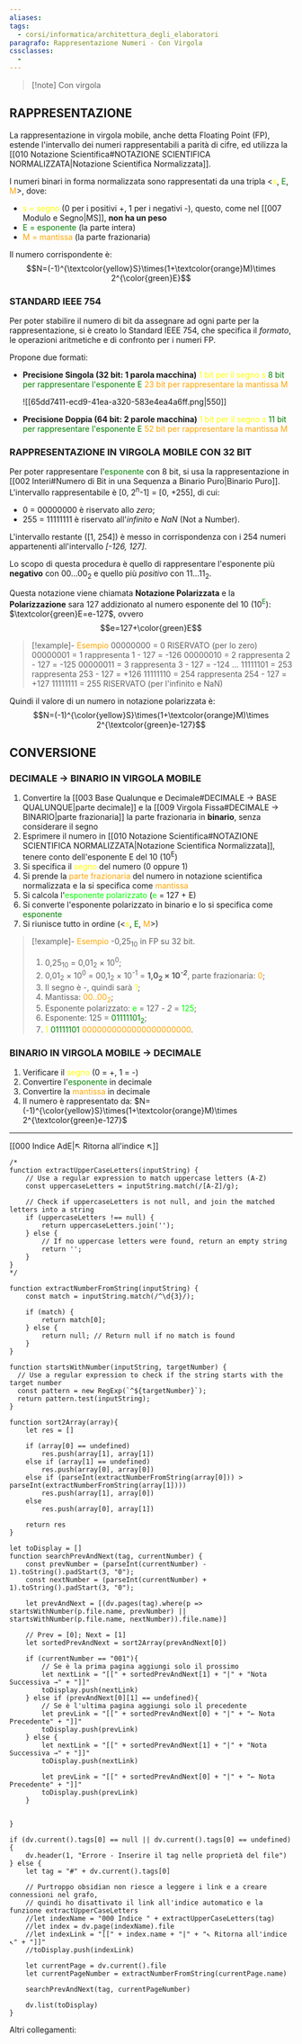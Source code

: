 ```yaml
---
aliases: 
tags:
  - corsi/informatica/architettura_degli_elaboratori
paragrafo: Rappresentazione Numeri - Con Virgola
cssclasses:
  - 
---
```


> [!note] Con virgola

## RAPPRESENTAZIONE

La rappresentazione in virgola mobile, anche detta Floating Point (FP), estende l'intervallo dei numeri rappresentabili a parità di cifre, ed utilizza la [[010 Notazione Scientifica#NOTAZIONE SCIENTIFICA NORMALIZZATA|Notazione Scientifica Normalizzata]].

I numeri binari in forma normalizzata sono rappresentati da una tripla <<font color="yellow">s</font>, <font color="green">E</font>, <font color="orange">M</font>>, dove:
- <font color="yellow">s = segno</font> (0 per i positivi +, 1 per i negativi -), questo, come nel [[007 Modulo e Segno|MS]], **non ha un peso**
- <font color="green">E = esponente</font> (la parte intera)
- <font color="orange">M = mantissa</font> (la parte frazionaria)


Il numero corrispondente è:
$$N=(-1)^{\textcolor{yellow}S}\times(1+\textcolor{orange}M)\times 2^{\color{green}E}$$

### STANDARD IEEE 754
Per poter stabilire il numero di bit da assegnare ad ogni parte per la rappresentazione, si è creato lo Standard IEEE 754, che specifica il *formato*, le operazioni aritmetiche e di confronto per i numeri FP.

Propone due formati:
- **Precisione Singola (32 bit: 1 parola macchina)**
<font color="yellow">1 bit per il segno s</font>
<font color="green">8 bit per rappresentare l'esponente E</font>
<font color="orange">23 bit per rappresentare la mantissa M</font>

  ![[65dd7411-ecd9-41ea-a320-583e4ea4a6ff.png|550]]


- **Precisione Doppia (64 bit: 2 parole macchina)**
<font color="yellow">1 bit per il segno s</font>
<font color="green">11 bit per rappresentare l'esponente E</font>
<font color="orange">52 bit per rappresentare la mantissa M</font>

### RAPPRESENTAZIONE IN VIRGOLA MOBILE CON 32 BIT
Per poter rappresentare l'<font color="green">esponente</font> con 8 bit, si usa la rappresentazione in [[002 Interi#Numero di Bit in una Sequenza a Binario Puro|Binario Puro]].
L'intervallo rappresentabile è [0, 2<sup>n</sup>-1] = [0, +255], di cui:
- 0 = 00000000 è riservato allo *zero*;
- 255 = 11111111 è riservato all'*infinito* e *NaN* (Not a Number).

L'intervallo restante ([1, 254]) è messo in corrispondenza con i 254 numeri appartenenti all'intervallo *[-126, 127]*.

Lo scopo di questa procedura è quello di rappresentare l'esponente più **negativo** con 00...00<sub>2</sub> e quello più *positivo* con 11...11<sub>2</sub>.

Questa notazione viene chiamata **Notazione Polarizzata** e la **Polarizzazione** sara 127 addizionato al numero esponente del 10 (10<sup><font color="green">E</font></sup>):
$\textcolor{green}E=e-127$, ovvero
$$e=127+\color{green}E$$

> [!example]- <font color="orange">Esempio</font>
00000000 = 0 RISERVATO (per lo zero)
00000001 = 1 rappresenta 1 - 127 = -126
00000010 = 2 rappresenta 2 - 127 = -125
00000011 = 3 rappresenta 3 - 127 = -124
...
11111101 = 253 rappresenta 253 - 127 = +126
11111110 = 254 rappresenta 254 - 127 = +127
11111111 = 255 RISERVATO (per l'infinito e NaN)

Quindi il valore di un numero in notazione polarizzata è:
$$N=(-1)^{\color{yellow}S}\times(1+\textcolor{orange}M)\times 2^{\textcolor{green}e-127}$$

## CONVERSIONE

### DECIMALE → BINARIO IN VIRGOLA MOBILE

1. Convertire la [[003 Base Qualunque e Decimale#DECIMALE → BASE QUALUNQUE|parte decimale]] e la [[009 Virgola Fissa#DECIMALE → BINARIO|parte frazionaria]] la parte frazionaria in **binario**, senza considerare il segno
2. Esprimere il numero in [[010 Notazione Scientifica#NOTAZIONE SCIENTIFICA NORMALIZZATA|Notazione Scientifica Normalizzata]], tenere conto dell'esponente E del 10 (10<sup>E</sup>)
3. Si specifica il <font color="yellow">segno</font> del numero (0 oppure 1)
4. Si prende la <font color="orange">parte frazionaria</font> del numero in notazione scientifica normalizzata e la si specifica come <font color="orange">mantissa</font>
5. Si calcola l'<font color="lime">esponente polarizzato</font> (<font color="lime">e</font> = 127 + E)
6. Si converte l'esponente polarizzato in binario e lo si specifica come <font color="green">esponente</font>
7. Si riunisce tutto in ordine (<<font color="yellow">s</font>, <font color="green">E</font>, <font color="orange">M</font>>)

> [!example]- <font color="orange">Esempio</font>
>-0,25<sub>10</sub> in FP su 32 bit.
>1. 0,25<sub>10</sub> = 0,01<sub>2</sub> $\times$ 10<sup>0</sup>;
>2. 0,01<sub>2</sub> $\times$ 10<sup>0</sup> = 00,1<sub>2</sub> $\times$ 10<sup>-1</sup> = **1,0<sub>2</sub> $\times$ 10<sup>*-2*</sup>**, parte frazionaria: <font color="orange">0</font>;
>3. Il segno è -, quindi sarà <font color="yellow">1</font>;
>4. Mantissa: <font color="orange">00..00<sub>2</sub></font>;
>5. Esponente polarizzato: <font color="lime">e</font> = 127 *- 2* = <font color="lime">125</font>;
>6. Esponente: 125 = <font color="green">01111101<sub>2</sub></font>;
>7. <font color="yellow">1</font> <font color="green">01111101</font> <font color="orange">0000000000000000000000</font>.

### BINARIO IN VIRGOLA MOBILE → DECIMALE

1. Verificare il <font color="yellow">segno</font> (0 = +, 1 = -)
2. Convertire l'<font color="green">esponente</font> in decimale
3. Convertire la <font color="orange">mantissa</font> in decimale
4. Il numero è rappresentato da: $N=(-1)^{\color{yellow}S}\times(1+\textcolor{orange}M)\times 2^{\textcolor{green}e-127}$

___
[[000 Indice AdE|↖ Ritorna all'indice ↖]]

```dataviewjs
/*
function extractUpperCaseLetters(inputString) {
	// Use a regular expression to match uppercase letters (A-Z)
	const uppercaseLetters = inputString.match(/[A-Z]/g);
	
	// Check if uppercaseLetters is not null, and join the matched letters into a string
	if (uppercaseLetters !== null) {
		return uppercaseLetters.join('');
	} else {
	    // If no uppercase letters were found, return an empty string
	    return '';
	}
}
*/

function extractNumberFromString(inputString) {
	const match = inputString.match(/^\d{3}/);
	
	if (match) {
		return match[0];
	} else {
		return null; // Return null if no match is found
	}
}

function startsWithNumber(inputString, targetNumber) {
  // Use a regular expression to check if the string starts with the target number
  const pattern = new RegExp(`^${targetNumber}`);
  return pattern.test(inputString);
}

function sort2Array(array){
	let res = []
	
	if (array[0] == undefined)
		res.push(array[1], array[1])
	else if (array[1] == undefined)
		res.push(array[0], array[0])
	else if (parseInt(extractNumberFromString(array[0])) > parseInt(extractNumberFromString(array[1])))
		res.push(array[1], array[0])
	else
		res.push(array[0], array[1])
	
	return res
}

let toDisplay = []
function searchPrevAndNext(tag, currentNumber) {
	const prevNumber = (parseInt(currentNumber) - 1).toString().padStart(3, "0");
	const nextNumber = (parseInt(currentNumber) + 1).toString().padStart(3, "0");
	
	let prevAndNext = [(dv.pages(tag).where(p => startsWithNumber(p.file.name, prevNumber) || startsWithNumber(p.file.name, nextNumber)).file.name)]
	
	// Prev = [0]; Next = [1]
	let sortedPrevAndNext = sort2Array(prevAndNext[0])
	
	if (currentNumber == "001"){ 
		// Se è la prima pagina aggiungi solo il prossimo
		let nextLink = "[[" + sortedPrevAndNext[1] + "|" + "Nota Successiva →" + "]]"
		toDisplay.push(nextLink)
	} else if (prevAndNext[0][1] == undefined){
		// Se è l'ultima pagina aggiungi solo il precedente
		let prevLink = "[[" + sortedPrevAndNext[0] + "|" + "← Nota Precedente" + "]]"
		toDisplay.push(prevLink)
	} else {
		let nextLink = "[[" + sortedPrevAndNext[1] + "|" + "Nota Successiva →" + "]]"
		toDisplay.push(nextLink)
		
		let prevLink = "[[" + sortedPrevAndNext[0] + "|" + "← Nota Precedente" + "]]"
		toDisplay.push(prevLink)
	}
	
	
}

if (dv.current().tags[0] == null || dv.current().tags[0] == undefined){
	dv.header(1, "Errore - Inserire il tag nelle proprietà del file")
} else {
	let tag = "#" + dv.current().tags[0]

	// Purtroppo obsidian non riesce a leggere i link e a creare connessioni nel grafo,
	// quindi ho disattivato il link all'indice automatico e la funzione extractUpperCaseLetters
	//let indexName = "000 Indice " + extractUpperCaseLetters(tag)
	//let index = dv.page(indexName).file
	//let indexLink = "[[" + index.name + "|" + "↖ Ritorna all'indice ↖" + "]]"
	//toDisplay.push(indexLink)
	
	let currentPage = dv.current().file
	let currentPageNumber = extractNumberFromString(currentPage.name)
	
	searchPrevAndNext(tag, currentPageNumber)
	
	dv.list(toDisplay)
}
```

Altri collegamenti: 


